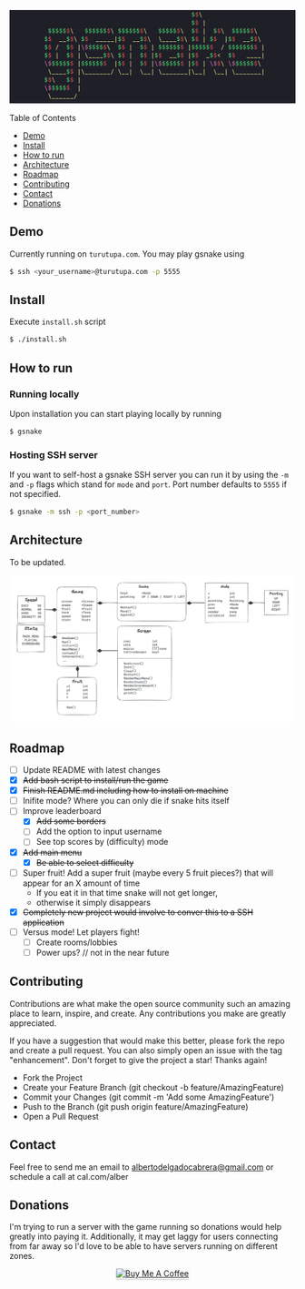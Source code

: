 ![GSNAKE](media/gsnake.png)

Table of Contents 
- [Demo](#demo)
- [Install](#install)
- [How to run](#how-to-run)
- [Architecture](#architecture)
- [Roadmap](#roadmap)
- [Contributing](#contributing)
- [Contact](#contact)
- [Donations](#donations)

## Demo 
Currently running on `turutupa.com`. You may play gsnake using 
```bash
$ ssh <your_username>@turutupa.com -p 5555
```

## Install
Execute `install.sh` script 

```bash
$ ./install.sh
```

## How to run
### Running locally
Upon installation you can start playing locally by running 
```bash 
$ gsnake 
```

### Hosting SSH server
If you want to self-host a gsnake SSH server you can run it by using the `-m` and `-p` flags which stand for `mode` and `port`. Port number defaults to `5555` if not specified.

```bash
$ gsnake -m ssh -p <port_number>
```

## Architecture 
To be updated.

![architecture](media/architecture.png)

## Roadmap
- [ ] Update README with latest changes
- [x] ~~Add bash script to install/run the game~~
- [x] ~~Finish README.md including how to install on machine~~
- [ ] Inifite mode? Where you can only die if snake hits itself
- [ ] Improve leaderboard 
    - [x] ~~Add some borders~~
    - [ ] Add the option to input username
    - [ ] See top scores by (difficulty) mode
- [x] ~~Add main menu~~
    - [x] ~~Be able to select difficulty~~
- [ ] Super fruit! Add a super fruit (maybe every 5 fruit pieces?) that will appear for an X amount of time
    - If you eat it in that time snake will not get longer, 
    - otherwise it simply disappears
- [x] ~~Completely new project would involve to conver this to a SSH application~~
- [ ] Versus mode! Let players fight!
    - [ ] Create rooms/lobbies
    - [ ] Power ups? // not in the near future

## Contributing
Contributions are what make the open source community such an amazing place to learn, inspire, and create. Any contributions you make are greatly appreciated.

If you have a suggestion that would make this better, please fork the repo and create a pull request. You can also simply open an issue with the tag "enhancement". Don't forget to give the project a star! Thanks again!

- Fork the Project
- Create your Feature Branch (git checkout -b feature/AmazingFeature)
- Commit your Changes (git commit -m 'Add some AmazingFeature')
- Push to the Branch (git push origin feature/AmazingFeature)
- Open a Pull Request

## Contact
Feel free to send me an email to albertodelgadocabrera@gmail.com or schedule a call at cal.com/alber

## Donations
I'm trying to run a server with the game running so donations would help greatly into paying it. Additionally, it may get laggy for users connecting from far away so I'd love to be able to have servers running on different zones.

<div align="center">
    <a href="https://www.buymeacoffee.com/turutupa" target="_blank"><img src="https://www.buymeacoffee.com/assets/img/guidelines/download-assets-2.svg" alt="Buy Me A Coffee" style="height: 41px !important;width: 174px !important;box-shadow: 0px 3px 2px 0px rgba(190, 190, 190, 0.5) !important;-webkit-box-shadow: 0px 3px 2px 0px rgba(190, 190, 190, 0.5) !important;" ></a>
</div> 

